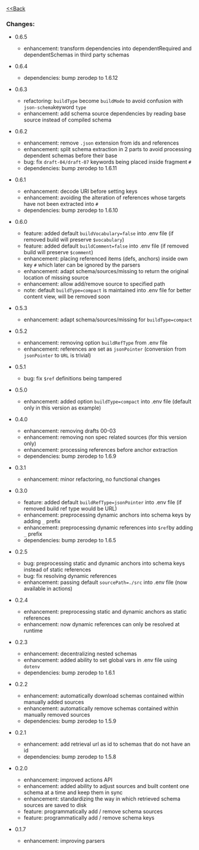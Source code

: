 [<<Back](readme.md)

### Changes:

- 0.6.5
    - enhancement: transform dependencies into dependentRequired and dependentSchemas in third party schemas

- 0.6.4
    - dependencies: bump zerodep to 1.6.12

- 0.6.3
    - refactoring: `buildType` become `buildMode` to avoid confusion with `json-schema`keyword `type`
    - enhancement: add schema source dependencies by reading base source instead of compiled schema

- 0.6.2
    - enhancement: remove `.json` extension from ids and references
    - enhancement: split schema extraction in 2 parts to avoid processing dependent schemas before their base
    - bug: fix `draft-04/draft-07` keywords being placed inside fragment `#`
    - dependencies: bump zerodep to 1.6.11

- 0.6.1
    - enhancement: decode URI before setting keys
    - enhancement: avoiding the alteration of references whose targets have not been extracted into `#`
    - dependencies: bump zerodep to 1.6.10

- 0.6.0
    - feature: added default `buildVocabulary=false` into .env file (if removed build will preserve `$vocabulary`)
    - feature: added default `buildComment=false` into .env file (if removed build will preserve `$comment`)
    - enhancement: placing referenced items (defs, anchors) inside own key `#` which later can be ignored by the parsers
    - enhancement: adapt schema/sources/missing to return the original location of missing source
    - enhancement: allow add/remove source to specified path
    - note: default `buildType=compact` is maintained into .env file for better content view, will be removed soon

- 0.5.3
    - enhancement: adapt schema/sources/missing for `buildType=compact`

- 0.5.2
    - enhancement: removing option `buildRefType` from .env file
    - enhancement: references are set as `jsonPointer` (conversion from `jsonPointer` to `URL` is trivial)

- 0.5.1
    - bug: fix `$ref` definitions being tampered

- 0.5.0
    - enhancement: added option `buildType=compact` into .env file (default only in this version as example)

- 0.4.0
    - enhancement: removing drafts 00-03
    - enhancement: removing non spec related sources (for this version only)
    - enhancement: processing references before anchor extraction
    - dependencies: bump zerodep to 1.6.9

- 0.3.1
    - enhancement: minor refactoring, no functional changes

- 0.3.0
    - feature: added default `buildRefType=jsonPointer` into .env file (if removed build ref type would be URL)
    - enhancement: preprocessing dynamic anchors into schema keys by adding `_` prefix
    - enhancement: preprocessing dynamic references into `$ref`by adding `_` prefix
    - dependencies: bump zerodep to 1.6.5

- 0.2.5
    - bug: preprocessing static and dynamic anchors into schema keys instead of static references
    - bug: fix resolving dynamic references
    - enhancement: passing default `sourcePath=./src` into .env file (now available in actions)

- 0.2.4
    - enhancement: preprocessing static and dynamic anchors as static references
    - enhancement: now dynamic references can only be resolved at runtime

- 0.2.3
    - enhancement: decentralizing nested schemas
    - enhancement: added ability to set global vars in .env file using `dotenv`
    - dependencies: bump zerodep to 1.6.1

- 0.2.2
    - enhancement: automatically download schemas contained within manually added sources
    - enhancement: automatically remove schemas contained within manually removed sources
    - dependencies: bump zerodep to 1.5.9

- 0.2.1
    - enhancement: add retrieval url as id to schemas that do not have an id
    - dependencies: bump zerodep to 1.5.8
    
- 0.2.0
    - enhancement: improved actions API
    - enhancement: added ability to adjust sources and built content one schema at a time and keep them in sync
    - enhancement: standardizing the way in which retrieved schema sources are saved to disk
    - feature: programmatically add / remove schema sources
    - feature: programmatically add / remove schema keys

- 0.1.7
    - enhancement: improving parsers
